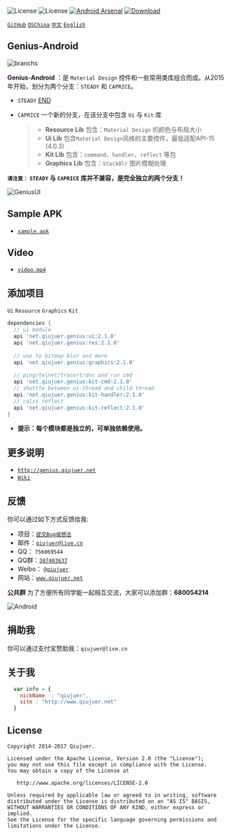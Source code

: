 ﻿![License](https://img.shields.io/github/license/qiujuer/Genius-Android.svg)
![License](https://img.shields.io/github/stars/qiujuer/Genius-Android.svg)
[![Android Arsenal](https://img.shields.io/badge/Android%20Arsenal-Genius--Android-brightgreen.svg?style=flat)](https://android-arsenal.com/details/1/1463)
[![Download](https://api.bintray.com/packages/qiujuer/maven/net.qiujuer.genius%3Aui/images/download.svg)](https://bintray.com/qiujuer/maven/net.qiujuer.genius%3Aui/_latestVersion)

[`GitHub`](https://github.com/qiujuer/Genius-Android) [`OSChina`](http://git.oschina.net/qiujuer/Genius-Android) [`中文`](README-ZH.md) [`English`](README.md)


## Genius-Android

![branchs](https://raw.githubusercontent.com/qiujuer/Genius-Android/master/caprice/release/branchs.png)

**Genius-Android** ：是 `Material Design` 控件和一些常用类库组合而成。从2015年开始，划分为两个分支：`STEADY` 和 `CAPRICE`。
* `STEADY` [END](https://github.com/qiujuer/Genius-Android/tree/steady)

* `CAPRICE` 一个新的分支，在该分支中包含 `Ui` 与 `Kit` 库
  > * **Resource Lib** 包含：`Material Design` 的颜色与布局大小
	> * **Ui Lib** 包含`Material Design`风格的主要控件，最低适配API-15 (4.0.3)
	> * **Kit Lib** 包含：`command`、`handler`、`reflect`  等包
	> * **Graphics Lib** 包含：`StackBlr` 图片模糊处理

**`请注意：` `STEADY` 与 `CAPRICE` 库并不兼容，是完全独立的两个分支！**

![GeniusUI](https://raw.githubusercontent.com/qiujuer/Genius-Android/master/caprice/release/pic_ui.png)


## Sample APK

*  [`sample.apk`](https://raw.githubusercontent.com/qiujuer/Genius-Android/master/caprice/release/sample.apk)


## Video

*  [`video.mp4`](https://raw.githubusercontent.com/qiujuer/Genius-Android/master/caprice/release/video.mp4)


## 添加项目

`Ui` `Resource` `Graphics` `Kit`

```groovy
dependencies {
  // ui module
  api 'net.qiujuer.genius:ui:2.1.0'
  api 'net.qiujuer.genius:res:2.1.0'
  
  // use to bitmap blur and more
  api 'net.qiujuer.genius:graphics:2.1.0'
  
  // ping/telnet/tracert/dns and run cmd
  api 'net.qiujuer.genius:kit-cmd:2.1.0'
  // shuttle between ui-thread and child-thread
  api 'net.qiujuer.genius:kit-handler:2.1.0'
  // calss reflect
  api 'net.qiujuer.genius:kit-reflect:2.1.0'
}
```


*  **提示：每个模块都是独立的，可单独依赖使用。**



## 更多说明

*  [`http://genius.qiujuer.net`](http://genius.qiujuer.net)
*  [`Wiki`](https://github.com/qiujuer/Genius-Android/wiki)



## 反馈

你可以通过如下方式反馈给我:

* 项目：[`提交Bug或想法`](https://github.com/qiujuer/Genius-Android/issues)
* 邮件：[`qiujuer@live.cn`](mailto:qiujuer@live.cn)
* QQ： `756069544`
* QQ群：[`387403637`](http://shang.qq.com/wpa/qunwpa?idkey=3f1ed8e41ed84b07775ca593032c5d956fbd8c3320ce94817bace00549d58a8f)
* Weibo： [`@qiujuer`](http://weibo.com/qiujuer)
* 网站：[`www.qiujuer.net`](http://www.qiujuer.net)

**公共群**
为了方便所有同学能一起相互交流，大家可以添加群：**680054214**

![Android](https://user-images.githubusercontent.com/5687320/37447025-e5537666-285a-11e8-9a3d-9e345cc32bf1.jpg)



## 捐助我

你可以通过支付宝赞助我：`qiujuer@live.cn`



## 关于我

```javascript
  var info = {
    nickName  : "qiujuer",
    site : "http://www.qiujuer.net"
  }
```



License
--------

    Copyright 2014-2017 Qiujuer.

    Licensed under the Apache License, Version 2.0 (the "License");
    you may not use this file except in compliance with the License.
    You may obtain a copy of the License at

       http://www.apache.org/licenses/LICENSE-2.0

    Unless required by applicable law or agreed to in writing, software
    distributed under the License is distributed on an "AS IS" BASIS,
    WITHOUT WARRANTIES OR CONDITIONS OF ANY KIND, either express or implied.
    See the License for the specific language governing permissions and
    limitations under the License.
